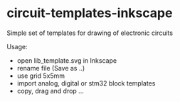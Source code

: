 # circuit-templates-inkscape

Simple set of templates for drawing of electronic circuits

Usage:
- open lib_template.svg in Inkscape
- rename file (Save as ..)
- use grid 5x5mm
- import analog, digital or stm32 block templates
- copy, drag and drop ...
